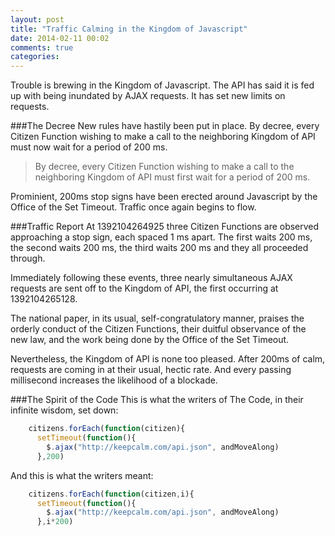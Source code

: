 ```yaml
---
layout: post
title: "Traffic Calming in the Kingdom of Javascript"
date: 2014-02-11 00:02
comments: true
categories: 
---
```

Trouble is brewing in the Kingdom of Javascript. The API has said it is fed up with being inundated by AJAX requests. It has set new limits on requests.

###The Decree
New rules have hastily been put in place. By decree, every Citizen Function wishing to make a call to the neighboring Kingdom of API must now wait for a period of 200 ms.
>  By decree, every Citizen Function wishing to make a call to the neighboring Kingdom of API must first wait for a period of 200 ms.

Prominient, 200ms stop signs have been erected around Javascript by the Office of the Set Timeout. Traffic once again begins to flow.


###Traffic Report
At 1392104264925 three Citizen Functions are observed approaching a stop sign, each spaced 1 ms apart. The first waits 200 ms, the second waits 200 ms, the third waits 200 ms and they all proceeded through.

Immediately following these events, three nearly simultaneous AJAX requests are sent off to the Kingdom of API, the first occurring at 1392104265128.

The national paper, in its usual, self-congratulatory manner, praises  the orderly conduct of the Citizen Functions, their duitful observance of the new law, and the work being done by the Office of the Set Timeout. 

Nevertheless, the Kingdom of API is none too pleased. After 200ms of calm, requests are coming in at their usual, hectic rate. And every passing millisecond increases the likelihood of a blockade.

###The Spirit of the Code
This is what the writers of The Code, in their infinite wisdom, set down:

``` javascript
    citizens.forEach(function(citizen){
      setTimeout(function(){
        $.ajax("http://keepcalm.com/api.json", andMoveAlong)
      },200)
```


And this is what the writers meant:

``` javascript
    citizens.forEach(function(citizen,i){
      setTimeout(function(){
        $.ajax("http://keepcalm.com/api.json", andMoveAlong)
      },i*200)
```